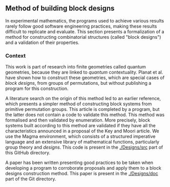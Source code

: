 ## Method of building block designs

In experimental mathematics, the programs used to achieve various results rarely follow good software engineering practices, making these results difficult to replicate and evaluate. This section presents a formalization of a method for constructing combinatorial structures (called "block designs") and a validation of their properties.

### Context

This work is part of research into finite geometries called quantum geometries, because they are linked to _quantum_ contextuality. Planat et al. have shown how to construct these geometries, which are special cases of _block designs_, from groups of permutations, but without publishing a program for this construction.

A literature search on the origin of this method led to an earlier reference, which presents a simpler method of constructing block systems from primitive permutation groups. This article is completed by a program, but the latter does not contain a code to validate this method. This method was formalised and then validated by enumeration. More precisely, block systems built according to this method are validated if they have all the characteristics announced in a proposal of the Key and Moori article. We use the Magma environment, which consists of a structured imperative language and an extensive library of mathematical functions, particularly group theory and _designs_. This code is present in the [./Designs/src](https://github.com/quantcert/quantcert.github.io/tree/master/Designs/src) part of this GitHub directory.

A paper has been written presenting good practices to be taken when developing a program to corroborate proposals and apply them to a block designs construction method. This paper is present in the [./Designs/doc](https://github.com/quantcert/quantcert.github.io/tree/master/Designs/doc) part of the Git directory.
